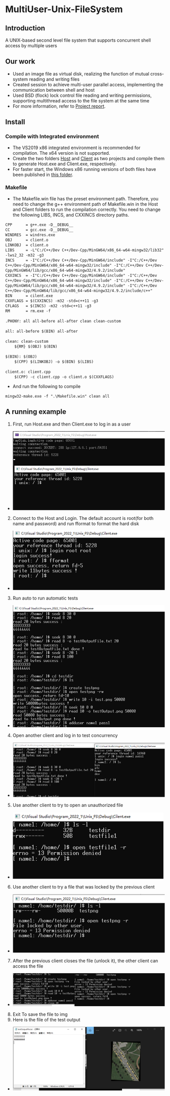 # MultiUser-Unix-FileSystem

## Introduction
 A UNIX-based second level file system that supports concurrent shell access by multiple users

## Our work
- Used an image file as virtual disk, realizing the function of mutual cross-system reading 
  and writing files
- Created session to achieve multi-user parallel access, implementing the communication 
  between shell and host
- Used BSD (flock) lock control file reading and writing permissions, supporting multithread
  access to the file system at the same time
- For more information, refer to [Project report](./resource/Project%20report.pdf).

## Install
### Compile with Integrated environment
- The VS2019 x86 integrated environment is recommended for compilation. The x64 version 
  is not supported. 
- Create the two folders [Host](./code/Host) and [Client](./code/Cilent) as two projects 
  and compile them to generate Host.exe and Client.exe, respectively. 
- For faster start, the Windows x86 running versions of both files have been published in 
  [this folder](./code).

### Makefile
- The Makefile.win file has the preset environment path. Therefore, you need to change 
  the g++ environment path of Makefile.win in the Host and Client folders to run the 
  compilation correctly. You need to change the following LIBS, INCS, and CXXINCS 
  directory paths.
```
CPP      = g++.exe -D__DEBUG__
CC       = gcc.exe -D__DEBUG__
WINDRES  = windres.exe
OBJ      = client.o
LINKOBJ  = client.o
LIBS     = -L"C:/C++/Dev C++/Dev-Cpp/MinGW64/x86_64-w64-mingw32/lib32" -lws2_32 -m32 -g3
INCS     = -I"C:/C++/Dev C++/Dev-Cpp/MinGW64/include" -I"C:/C++/Dev C++/Dev-Cpp/MinGW64/x86_64-w64-mingw32/include" -I"C:/C++/Dev C++/Dev-Cpp/MinGW64/lib/gcc/x86_64-w64-mingw32/4.9.2/include"
CXXINCS  = -I"C:/C++/Dev C++/Dev-Cpp/MinGW64/include" -I"C:/C++/Dev C++/Dev-Cpp/MinGW64/x86_64-w64-mingw32/include" -I"C:/C++/Dev C++/Dev-Cpp/MinGW64/lib/gcc/x86_64-w64-mingw32/4.9.2/include" -I"C:/C++/Dev C++/Dev-Cpp/MinGW64/lib/gcc/x86_64-w64-mingw32/4.9.2/include/c++"
BIN      = cilent.exe
CXXFLAGS = $(CXXINCS) -m32 -std=c++11 -g3
CFLAGS   = $(INCS) -m32 -std=c++11 -g3
RM       = rm.exe -f
 
.PHONY: all all-before all-after clean clean-custom
 
all: all-before $(BIN) all-after
 
clean: clean-custom
	${RM} $(OBJ) $(BIN)
 
$(BIN): $(OBJ)
	$(CPP) $(LINKOBJ) -o $(BIN) $(LIBS)
 
client.o: client.cpp
	$(CPP) -c client.cpp -o client.o $(CXXFLAGS)
```
- And run the following to compile
```
mingw32-make.exe -f ".\Makefile.win" clean all
```

## A running example
1. First, run Host.exe and then Client.exe to log in as a user
- ![alt pic](./resource/1.png)
2. Connect to the Host and Login. The default account is root(for both name and password) 
  and run fformat to format the hard disk
- ![alt pic](./resource/2.png)
3. Run auto to run automatic tests
- ![alt pic](./resource/3.png)
4. Open another client and log in to test concurrency
- ![alt pic](./resource/4.png)
5. Use another client to try to open an unauthorized file
- ![alt pic](./resource/5.png)
6. Use another client to try a file that was locked by the previous client
- ![alt pic](./resource/6.png)
7. After the previous client closes the file (unlock it), the other client can access the file
- ![alt pic](./resource/7.png)
8. Exit To save the file to img
9. Here is the file of the test output
- ![alt pic](./resource/8.png)
